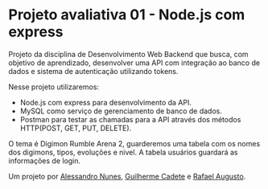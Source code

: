 # Projeto avaliativa 01 - Node.js com express

Projeto da disciplina de Desenvolvimento Web Backend que busca, com objetivo de aprendizado, desenvolver uma API com integração ao banco de dados e sistema de autenticação utilizando tokens.

Nesse projeto utilizaremos:
- Node.js com express para desenvolvimento da API.
- MySQL como serviço de gerenciamento de banco de dados.
- Postman para testar as chamadas para a API através dos métodos HTTP(POST, GET, PUT, DELETE).


O tema é Digimon Rumble Arena 2, guarderemos uma tabela com os nomes dos digimons, tipos, evoluções e nivel. 
A tabela usuários guardará as informações de login.


Um projeto por [Alessandro Nunes](https://github.com/AlessandroNunes10), [Guilherme Cadete](https://github.com/kadetete) e [Rafael Augusto](https://github.com/Rafael-ASS).
